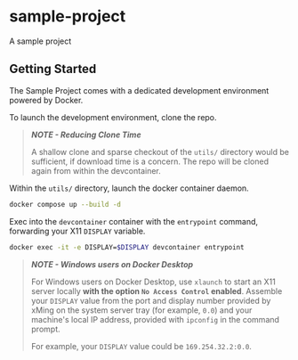 # sample-project
A sample project

## Getting Started
The Sample Project comes with a dedicated development environment powered by Docker.

To launch the development environment, clone the repo. 

> **_NOTE - Reducing Clone Time_**
> 
> A shallow clone and sparse checkout of the `utils/` directory would be sufficient, if download time is a concern. The repo will be cloned again from within the devcontainer.

Within the `utils/` directory, launch the docker container daemon.

```sh
docker compose up --build -d
```

Exec into the `devcontainer` container with the `entrypoint` command, forwarding your X11 `DISPLAY` variable.

```sh
docker exec -it -e DISPLAY=$DISPLAY devcontainer entrypoint
```

> **_NOTE - Windows users on Docker Desktop_**
> 
> For Windows users on Docker Desktop, use `xlaunch` to start an X11 server locally **with the option `No Access Control` enabled**.
> Assemble your `DISPLAY` value from the port and display number provided by xMing on the system server tray (for example, `0.0`) and your machine's local IP address, provided with `ipconfig` in the command prompt.
> 
> For example, your `DISPLAY` value could be `169.254.32.2:0.0`.
